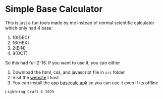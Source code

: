 # Simple Base Calculator

This is just a fun tools made by me instead of normal scientific calculator which only had 4 base:
1. 10(DEC)
2. 16(HEX)
3. 2(BIN)
4. 8(OCT)

So this had full 2-16.
If you want to use it, you can either 
1. Download the html, css, and javascript file in `src` folder 
2. Visit the [website](https://sc.ihzaq.revo.gay/base) I host
3. You can install the app  [basecalc.apk](/basecalc.apk) so you can use it even if its offline

`Lightning Craft © 2023`